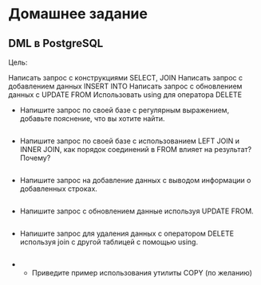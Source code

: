 # Домашнее задание
## DML в PostgreSQL
Цель:

Написать запрос с конструкциями SELECT, JOIN Написать запрос с добавлением данных INSERT INTO Написать запрос с обновлением данных с UPDATE FROM Использовать using для оператора DELETE

- Напишите запрос по своей базе с регулярным выражением, добавьте пояснение, что вы хотите найти.
```
```
- Напишите запрос по своей базе с использованием LEFT JOIN и INNER JOIN, как порядок соединений в FROM влияет на результат? Почему?
```
```
- Напишите запрос на добавление данных с выводом информации о добавленных строках.
```
```
- Напишите запрос с обновлением данные используя UPDATE FROM.
```
```
- Напишите запрос для удаления данных с оператором DELETE используя join с другой таблицей с помощью using.
```
```
- - Приведите пример использования утилиты COPY (по желанию)
```
```
